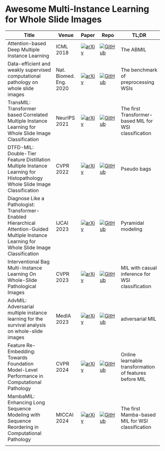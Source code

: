# Awesome Multi-Instance Learning for Whole Slide Images

| Title                                                        | Venue                  | Paper                                                        | Repo                                                         | TL;DR                                                  |
| ------------------------------------------------------------ | ---------------------- | ------------------------------------------------------------ | ------------------------------------------------------------ | ------------------------------------------------------ |
| Attention-based Deep Multiple Instance Learning              | ICML 2018              | [![arXiv](https://img.shields.io/badge/arXiv-1802.04712-b31b1b.svg)](https://arxiv.org/abs/1802.04712) | [![GitHub](https://img.shields.io/github/stars/AMLab-Amsterdam/AttentionDeepMIL?style=flat)](https://github.com/AMLab-Amsterdam/AttentionDeepMIL) | The ABMIL                                              |
| Data-efficient and weakly supervised computational pathology on whole slide images | Nat. Biomed. Eng. 2020 | [![arXiv](https://img.shields.io/badge/arXiv-2004.09666-b31b1b.svg)](https://arxiv.org/abs/2004.09666) | [![GitHub](https://img.shields.io/github/stars/mahmoodlab/CLAM?style=flat)](https://github.com/mahmoodlab/CLAM) | The benchmark of preprocessing WSIs                    |
| TransMIL: Transformer based Correlated Multiple Instance Learning for Whole Slide Image Classification | NeurIPS 2021           | [![arXiv](https://img.shields.io/badge/arXiv-2106.00908-b31b1b.svg)](https://arxiv.org/abs/2106.00908) | [![GitHub](https://img.shields.io/github/stars/szc19990412/TransMIL?style=flat)](https://github.com/szc19990412/TransMIL) | The first Transformer-based MIL for WSI classification |
| DTFD-MIL: Double-Tier Feature Distillation Multiple Instance Learning for Histopathology Whole Slide Image Classification | CVPR 2022              | [![arXiv](https://img.shields.io/badge/arXiv-2203.12081-b31b1b.svg)](https://arxiv.org/abs/2203.12081) | [![GitHub](https://img.shields.io/github/stars/hrzhang1123/DTFD-MIL?style=flat)](https://github.com/hrzhang1123/DTFD-MIL) | Pseudo bags                                            |
| Diagnose Like a Pathologist: Transformer-Enabled Hierarchical Attention-Guided Multiple Instance Learning for Whole Slide Image Classification | IJCAI 2023             | [![arXiv](https://img.shields.io/badge/arXiv-2301.08125-b31b1b.svg)](https://arxiv.org/abs/2301.08125) | [![GitHub](https://img.shields.io/github/stars/BearCleverProud/HAG-MIL?style=flat)](https://github.com/BearCleverProud/HAG-MIL) | Pyramidal modeling                                     |
| Interventional Bag Multi-Instance Learning On Whole-Slide Pathological Images | CVPR 2023              | [![arXiv](https://img.shields.io/badge/arXiv-2303.06873-b31b1b.svg)](https://arxiv.org/abs/2303.06873) | [![GitHub](https://img.shields.io/github/stars/HHHedo/IBMIL?style=flat)](https://github.com/HHHedo/IBMIL) | MIL with casual inference for WSI classification       |
| AdvMIL: Adversarial multiple instance learning for the survival analysis on whole-slide images | MedIA 2023             | [![arXiv](https://img.shields.io/badge/arXiv-2212.06515-b31b1b.svg)](https://arxiv.org/abs/2212.06515) | [![GitHub](https://img.shields.io/github/stars/liupei101/AdvMIL?style=flat)](https://github.com/liupei101/AdvMIL) | adversarial MIL                                        |
| Feature Re-Embedding: Towards Foundation Model-Level Performance in Computational Pathology | CVPR 2024              | [![arXiv](https://img.shields.io/badge/arXiv-2402.17228-b31b1b.svg)](https://arxiv.org/abs/2402.17228) | [![GitHub](https://img.shields.io/github/stars/DearCaat/RRT-MIL?style=flat)](https://github.com/DearCaat/RRT-MIL) | Online learnable transformation of features before MIL |
| MambaMIL: Enhancing Long Sequence Modeling with Sequence Reordering in Computational Pathology | MICCAI 2024            | [![arXiv](https://img.shields.io/badge/arXiv-2403.06800-b31b1b.svg)](https://arxiv.org/abs/2403.06800) | [![GitHub](https://img.shields.io/github/stars/isyangshu/MambaMIL?style=flat)](https://github.com/isyangshu/MambaMIL) | The first Mamba-based MIL for WSI classification       |
|                                                              |                        |                                                              |                                                              |                                                        |


